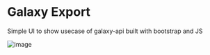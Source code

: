 # Galaxy Export
Simple UI to show usecase of galaxy-api built with bootstrap and JS 

![image](https://user-images.githubusercontent.com/36752999/182665649-9b88d998-d94b-4f5e-b51e-3dcc85844ff8.png)
